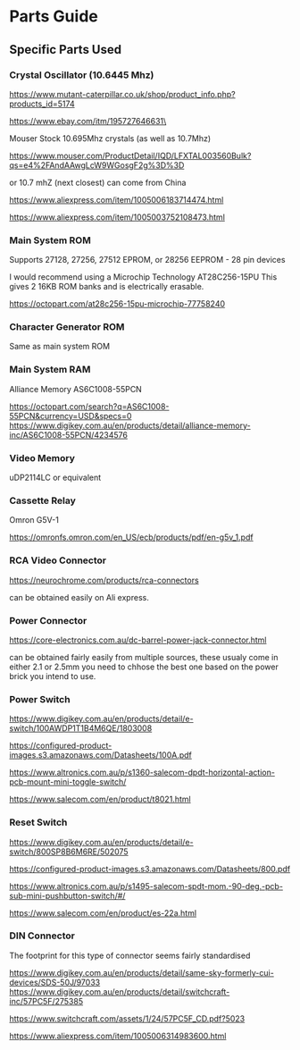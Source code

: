 # Parts Guide

## Specific Parts Used

###  Crystal Oscillator (10.6445 Mhz)

https://www.mutant-caterpillar.co.uk/shop/product_info.php?products_id=5174

https://www.ebay.com/itm/195727646631\

Mouser Stock 10.695Mhz crystals (as well as 10.7Mhz)

https://www.mouser.com/ProductDetail/IQD/LFXTAL003560Bulk?qs=e4%2FAndAAwgLcW9WGosgF2g%3D%3D

or 10.7 mhZ (next closest) can come from China

https://www.aliexpress.com/item/1005006183714474.html

https://www.aliexpress.com/item/1005003752108473.html

### Main System ROM

Supports 27128, 27256, 27512 EPROM, or 28256 EEPROM - 28 pin devices

I would recommend using a Microchip Technology AT28C256-15PU
This gives 2 16KB ROM banks and is electrically erasable.

https://octopart.com/at28c256-15pu-microchip-77758240

### Character Generator ROM

Same as main system ROM

### Main System RAM

Alliance Memory AS6C1008-55PCN 

https://octopart.com/search?q=AS6C1008-55PCN&currency=USD&specs=0
https://www.digikey.com.au/en/products/detail/alliance-memory-inc/AS6C1008-55PCN/4234576

### Video Memory

uDP2114LC or equivalent

### Cassette Relay

Omron G5V-1

https://omronfs.omron.com/en_US/ecb/products/pdf/en-g5v_1.pdf

### RCA Video Connector

https://neurochrome.com/products/rca-connectors

can be obtained easily on Ali express.

### Power Connector

https://core-electronics.com.au/dc-barrel-power-jack-connector.html

can be obtained fairly easily from multiple sources, these usualy come in either 2.1 or 2.5mm you need to chhose the best 
one based on the power brick you intend to use.

### Power Switch

https://www.digikey.com.au/en/products/detail/e-switch/100AWDP1T1B4M6QE/1803008

https://configured-product-images.s3.amazonaws.com/Datasheets/100A.pdf

https://www.altronics.com.au/p/s1360-salecom-dpdt-horizontal-action-pcb-mount-mini-toggle-switch/

https://www.salecom.com/en/product/t8021.html

### Reset Switch

https://www.digikey.com.au/en/products/detail/e-switch/800SP8B6M6RE/502075

https://configured-product-images.s3.amazonaws.com/Datasheets/800.pdf

https://www.altronics.com.au/p/s1495-salecom-spdt-mom.-90-deg.-pcb-sub-mini-pushbutton-switch/#/

https://www.salecom.com/en/product/es-22a.html

### DIN Connector

The footprint for this type of connector seems fairly standardised

https://www.digikey.com.au/en/products/detail/same-sky-formerly-cui-devices/SDS-50J/97033
https://www.digikey.com.au/en/products/detail/switchcraft-inc/57PC5F/275385

https://www.switchcraft.com/assets/1/24/57PC5F_CD.pdf?5023

https://www.aliexpress.com/item/1005006314983600.html
